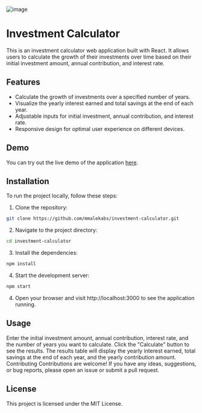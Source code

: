 ![image](https://github.com/mmalekabs/investment-calculator/assets/46497864/30caca75-f6fc-4b2f-946a-66590f9a7d11)


# Investment Calculator

This is an investment calculator web application built with React. It allows users to calculate the growth of their investments over time based on their initial investment amount, annual contribution, and interest rate.

## Features

- Calculate the growth of investments over a specified number of years.
- Visualize the yearly interest earned and total savings at the end of each year.
- Adjustable inputs for initial investment, annual contribution, and interest rate.
- Responsive design for optimal user experience on different devices.

## Demo

You can try out the live demo of the application [here](https://your-demo-url.com).

## Installation

To run the project locally, follow these steps:

1. Clone the repository:

```bash
git clone https://github.com/mmalekabs/investment-calculator.git
```

2. Navigate to the project directory:

```bash
cd investment-calculator
```

3. Install the dependencies:

```bash
npm install
```

4. Start the development server:

```bash
npm start
```

4. Open your browser and visit http://localhost:3000 to see the application running.

## Usage
Enter the initial investment amount, annual contribution, interest rate, and the number of years you want to calculate.
Click the "Calculate" button to see the results.
The results table will display the yearly interest earned, total savings at the end of each year, and the yearly contribution amount.
Contributing
Contributions are welcome! If you have any ideas, suggestions, or bug reports, please open an issue or submit a pull request.

## License
This project is licensed under the MIT License.
